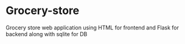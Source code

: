 # Grocery-store
Grocery store web application using HTML for frontend and Flask for backend along with sqlite for DB
